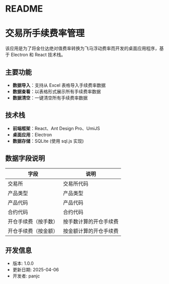 # README

# 交易所手续费率管理

该应用是为了将金仕达绝对值费率转换为飞马浮动费率而开发的桌面应用程序，基于 Electron 和 React 技术栈。

## 主要功能

- **数据导入**：支持从 Excel 表格导入手续费率数据
- **数据查看**：以表格形式展示所有手续费率数据
- **数据清空**：一键清空所有手续费率数据

## 技术栈

- **前端框架**：React、Ant Design Pro、UmiJS
- **桌面应用**：Electron
- **数据存储**：SQLite (使用 sql.js 实现)

## 数据字段说明

| 字段                 | 说明                   |
| -------------------- | ---------------------- |
| 交易所               | 交易所代码             |
| 产品类型             | 产品类型               |
| 产品代码             | 产品代码               |
| 合约代码             | 合约代码               |
| 开仓手续费（按手数） | 按手数计算的开仓手续费 |
| 开仓手续费（按金额） | 按金额计算的开仓手续费 |

## 开发信息

- 版本: 1.0.0
- 更新日期: 2025-04-06
- 开发者: panjc
